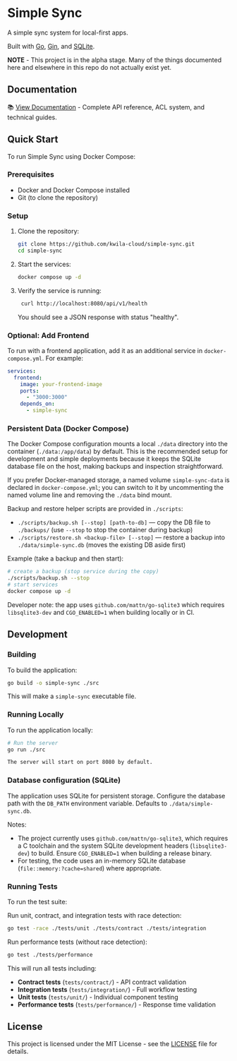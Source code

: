 # Simple Sync
A simple sync system for local-first apps.

Built with [Go](https://go.dev/), [Gin](https://github.com/gin-gonic/gin), and [SQLite](https://www.sqlite.org/index.html).

**NOTE** - This project is in the alpha stage. Many of the things documented here and elsewhere in this repo do not actually exist yet.

## Documentation

📚 [View Documentation](https://kwila-cloud.github.io/simple-sync/) - Complete API reference, ACL system, and technical guides.

## Quick Start

To run Simple Sync using Docker Compose:

### Prerequisites
- Docker and Docker Compose installed
- Git (to clone the repository)

### Setup
1. Clone the repository:
   ```bash
   git clone https://github.com/kwila-cloud/simple-sync.git
   cd simple-sync
   ```

2. Start the services:
   ```bash
   docker compose up -d
   ```

3. Verify the service is running:
   ```bash
    curl http://localhost:8080/api/v1/health
   ```
   You should see a JSON response with status "healthy".

### Optional: Add Frontend
To run with a frontend application, add it as an additional service in `docker-compose.yml`. For example:
```yaml
services:
  frontend:
    image: your-frontend-image
    ports:
      - "3000:3000"
    depends_on:
      - simple-sync
```

### Persistent Data (Docker Compose)
The Docker Compose configuration mounts a local `./data` directory into the container (`./data:/app/data`) by default. This is the recommended setup for development and simple deployments because it keeps the SQLite database file on the host, making backups and inspection straightforward.

If you prefer Docker-managed storage, a named volume `simple-sync-data` is declared in `docker-compose.yml`; you can switch to it by uncommenting the named volume line and removing the `./data` bind mount.

Backup and restore helper scripts are provided in `./scripts`:
- `./scripts/backup.sh [--stop] [path-to-db]` — copy the DB file to `./backups/` (use `--stop` to stop the container during backup)
- `./scripts/restore.sh <backup-file> [--stop]` — restore a backup into `./data/simple-sync.db` (moves the existing DB aside first)

Example (take a backup and then start):

```bash
# create a backup (stop service during the copy)
./scripts/backup.sh --stop
# start services
docker compose up -d
```

Developer note: the app uses `github.com/mattn/go-sqlite3` which requires `libsqlite3-dev` and `CGO_ENABLED=1` when building locally or in CI.


## Development

### Building

To build the application:

```bash
go build -o simple-sync ./src
```

This will make a `simple-sync` executable file.

### Running Locally

To run the application locally:

```bash
# Run the server
go run ./src

The server will start on port 8080 by default.
```

### Database configuration (SQLite)

The application uses SQLite for persistent storage. Configure the database path with the `DB_PATH` environment variable. Defaults to `./data/simple-sync.db`.

Notes:
- The project currently uses `github.com/mattn/go-sqlite3`, which requires a C toolchain and the system SQLite development headers (`libsqlite3-dev`) to build. Ensure `CGO_ENABLED=1` when building a release binary.
- For testing, the code uses an in-memory SQLite database (`file::memory:?cache=shared`) where appropriate.

### Running Tests

To run the test suite:

Run unit, contract, and integration tests with race detection:
```bash
go test -race ./tests/unit ./tests/contract ./tests/integration
```

Run performance tests (without race detection):
```bash
go test ./tests/performance
```

This will run all tests including:
- **Contract tests** (`tests/contract/`) - API contract validation
- **Integration tests** (`tests/integration/`) - Full workflow testing
- **Unit tests** (`tests/unit/`) - Individual component testing
- **Performance tests** (`tests/performance/`) - Response time validation


## License

This project is licensed under the MIT License - see the [LICENSE](LICENSE) file for details.

